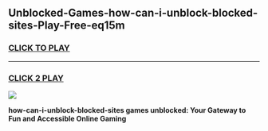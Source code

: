 
## Unblocked-Games-how-can-i-unblock-blocked-sites-Play-Free-eq15m
<h3>
<a href="https://premium76.site?title=how-can-i-unblock-blocked-sites&ref=23A">CLICK TO PLAY</a></h3>
<hr>

<h3>
<a href="https://premium76.site?title=how-can-i-unblock-blocked-sites&ref=23A">CLICK 2 PLAY</a>
  
</h3>

<a href="https://premium76.site?title=how-can-i-unblock-blocked-sites&ref=23A"><img src="https://clearcache.store/games.png"></a>


**how-can-i-unblock-blocked-sites games unblocked: Your Gateway to Fun and Accessible Online Gaming**
